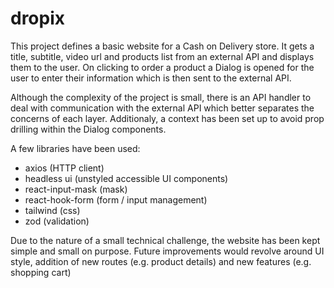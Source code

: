 # dropix

This project defines a basic website for a Cash on Delivery store. It gets a
title, subtitle, video url and products list from an external API and displays
them to the user. On clicking to order a product a Dialog is opened for the user
to enter their information which is then sent to the external API.

Although the complexity of the project is small, there is an API handler to deal
with communication with the external API which better separates the concerns of
each layer. Additionaly, a context has been set up to avoid prop drilling within
the Dialog components.

A few libraries have been used:

- axios (HTTP client)
- headless ui (unstyled accessible UI components)
- react-input-mask (mask)
- react-hook-form (form / input management)
- tailwind (css)
- zod (validation)

Due to the nature of a small technical challenge, the website has been kept
simple and small on purpose. Future improvements would revolve around UI style,
addition of new routes (e.g. product details) and new features (e.g. shopping
cart)
